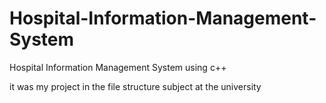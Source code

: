 # Hospital-Information-Management-System

Hospital Information Management System using c++

it was my project in the file structure subject at the university
